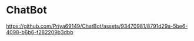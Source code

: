 # ChatBot
https://github.com/Priya69149/ChatBot/assets/93470981/8791d29a-5be6-4098-b6b6-f282209b3dbb
